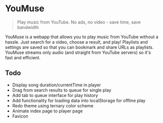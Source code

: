 # YouMuse

> Play music from YouTube. No ads, no video - save time, save bandwidth

YouMuse is a webapp that allows you to play music from YouTube without a hassle.
Just search for a video, choose a result, and play! Playlists and settings are
saved so that you can bookmark and share URLs as playlists. YouMuse streams only
audio (and straight from YouTube servers) so it's fast and efficient.

## Todo

* Display song duration/currentTime in player
* Drag from search results to queue for single play
* Add tab to queue interface for play history
* Add functionality for loading data into localStorage for offline play
* Redo theme using ternary color scheme
* Animate index page to player page
* Favicon
